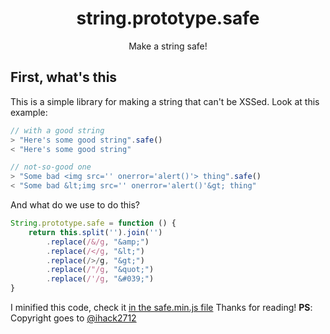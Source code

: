 <div align="center" text-align="center" style="text-align: center;">
<h1>string.prototype.safe</h1>
<p>Make a string safe!</p>
</div>

## First, what's this
This is a simple library for making a string that can't be XSSed.
Look at this example:
```js
// with a good string
> "Here's some good string".safe()
< "Here's some good string"

// not-so-good one
> "Some bad <img src='' onerror='alert()'> thing".safe()
< "Some bad &lt;img src='' onerror='alert()'&gt; thing"
```
And what do we use to do this?
```js
String.prototype.safe = function () {
	return this.split('').join('')
		.replace(/&/g, "&amp;")
		.replace(/</g, "&lt;")
		.replace(/>/g, "&gt;")
		.replace(/"/g, "&quot;")
		.replace(/'/g, "&#039;")
}
```
I minified this code, check it [in the safe.min.js file](https://github.com/tiagorangel2011/string.prototype.safe/blob/main/safe.min.js)
Thanks for reading!
**PS**: Copyright goes to [@ihack2712](https://support.glitch.com/t/how-to-prevent-xss/30446/22?u=tiagorangel2011)

